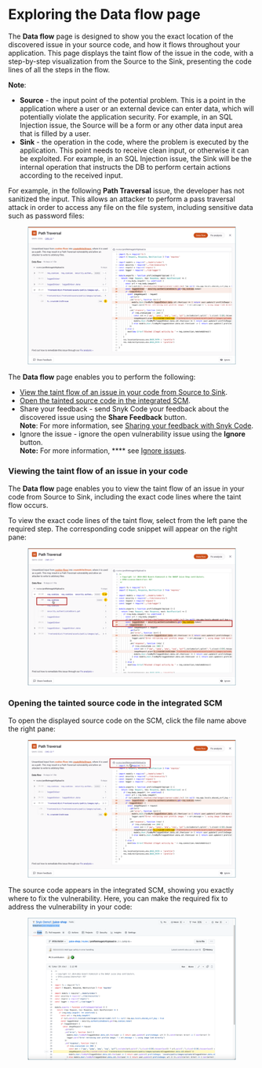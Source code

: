 # Exploring the Data flow page

The **Data flow** page is designed to show you the exact location of the discovered issue in your source code, and how it flows throughout your application. This page displays the taint flow of the issue in the code, with a step-by-step visualization from the Source to the Sink, presenting the code lines of all the steps in the flow.

**Note**:

* **Source** - the input point of the potential problem. This is a point in the application where a user or an external device can enter data, which will potentially violate the application security. For example, in an SQL Injection issue, the Source will be a form or any other data input area that is filled by a user.
* **Sink** - the operation in the code, where the problem is executed by the application. This point needs to receive clean input, or otherwise it can be exploited. For example, in an SQL Injection issue, the Sink will be the internal operation that instructs the DB to perform certain actions according to the received input.

For example, in the following **Path Traversal** issue, the developer has not sanitized the input. This allows an attacker to perform a pass traversal attack in order to access any file on the file system, including sensitive data such as password files:

<figure><img src="../../../../../.gitbook/assets/Snyk Code - Results - Issues - Data flow page - Example.png" alt=""><figcaption></figcaption></figure>

The **Data flow** page enables you to perform the following:

* [View the taint flow of an issue in your code from Source to Sink](exploring-the-data-flow-page.md#viewing-the-taint-flow-of-an-issue-in-your-code).
* [Open the tainted source code in the integrated SCM](exploring-the-data-flow-page.md#opening-the-tainted-source-code-in-the-integrated-scm).
* Share your feedback - send Snyk Code your feedback about the discovered issue using the **Share Feedback** button.\
  **Note**: For more information, see [Sharing your feedback with Snyk Code](https://docs.snyk.io/products/snyk-code/exploring-and-working-with-the-snyk-code-results/sharing-your-feedback-with-snyk-code).
* Ignore the issue - ignore the open vulnerability issue using the **Ignore** button.\
  **Note:** For more information, **** see [Ignore issues](https://docs.snyk.io/features/fixing-and-prioritizing-issues/issue-management/ignore-issues).

&#x20;

### **Viewing the taint flow of an issue in your code**

The **Data flow** page enables you to view the taint flow of an issue in your code from Source to Sink, including the exact code lines where the taint flow occurs.

To view the exact code lines of the taint flow, select from the left pane the required step. The corresponding code snippet will appear on the right pane:

<figure><img src="../../../../../.gitbook/assets/Snyk Code - Results - Issues - Data flow page - Example - Selecting step.png" alt=""><figcaption></figcaption></figure>

### &#x20;**Opening the tainted source code in the integrated SCM** &#x20;

To open the displayed source code on the SCM, click the file name above the right pane:

<figure><img src="../../../../../.gitbook/assets/Snyk Code - Results - Issues - Data flow page - Source code link.png" alt=""><figcaption></figcaption></figure>

The source code appears in the integrated SCM, showing you exactly where to fix the vulnerability. Here, you can make the required fix to address the vulnerability in your code:

<figure><img src="../../../../../.gitbook/assets/Snyk Code - Results - Issues - Data flow page - Source code - in SCM.png" alt=""><figcaption></figcaption></figure>

